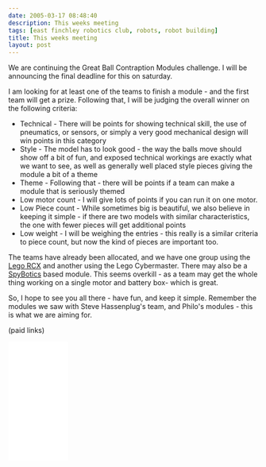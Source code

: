 ```yaml
---
date: 2005-03-17 08:48:40
description: This weeks meeting
tags: [east finchley robotics club, robots, robot building]
title: This weeks meeting
layout: post
---
```

We are continuing the Great Ball Contraption Modules challenge. I will be announcing the final deadline for this on saturday.

I am looking for at least one of the teams to finish a module - and the first team will get a prize. Following that, I will be judging the overall winner on the following criteria:

* Technical - There will be points for showing technical skill, the use of pneumatics, or sensors, or simply a very good mechanical design will win points in this category
* Style - The model has to look good - the way the balls move should show off a bit of fun, and exposed technical workings are exactly what we want to see, as well as generally well placed style pieces giving the module a bit of a theme
* Theme - Following that - there will be points if a team can make a module that is seriously themed
* Low motor count - I will give lots of points if you can run it on one motor.
* Low Piece count - While sometimes big is beautiful, we also believe in keeping it simple - if there are two models with similar characteristics, the one with fewer pieces will get additional points
* Low weight - I will be weighing the entries - this really is a similar criteria to piece count, but now the kind of pieces are important too.

The teams have already been allocated, and we have one group using the [Lego RCX](/wiki/rcx.html "The Lego RCX") and another using the Lego Cybermaster. There may also be a [SpyBotics](/wiki/spybotics.html "Lego Programmable robot kits") based module. This seems overkill - as a team may get the whole thing working on a single motor and battery box- which is great.

So, I hope to see you all there - have fun, and keep it simple. Remember the modules we saw with Steve Hassenplug's team, and Philo's modules - this is what we are aiming for.

(paid links)

<iframe style="width:120px;height:240px;" marginwidth="0" marginheight="0" scrolling="no" frameborder="0" src="//ws-eu.amazon-adsystem.com/widgets/q?ServiceVersion=20070822&OneJS=1&Operation=GetAdHtml&MarketPlace=GB&source=ss&ref=as_ss_li_til&ad_type=product_link&tracking_id=orionrobots-21&language=en_GB&marketplace=amazon&region=GB&placement=B082WD5YV9&asins=B082WD5YV9&linkId=beb70788ccaaea84a7820473034e4cd9&show_border=true&link_opens_in_new_window=true"></iframe>
